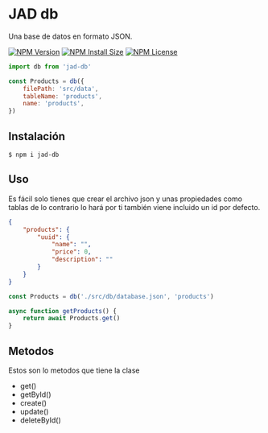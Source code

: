# JAD db

Una base de datos en formato JSON.

[![NPM Version][npm-version-image]][npm-version-url]
[![NPM Install Size][npm-install-size-image]][npm-install-size-url]
[![NPM License][license-image]][license-url]

```js
import db from 'jad-db'

const Products = db({
	filePath: 'src/data',
	tableName: 'products',
	name: 'products',
})
```

## Instalación

```console
$ npm i jad-db
```

## Uso

Es fácil solo tienes que crear el archivo json y unas propiedades como tablas de lo contrario lo hará por ti también viene incluido un id por defecto.

```json
{
	"products": {
		"uuid": {
			"name": "",
			"price": 0,
			"description": ""
		}
	}
}
```

```js
const Products = db('./src/db/database.json', 'products')

async function getProducts() {
	return await Products.get()
}
```

## Metodos

Estos son lo metodos que tiene la clase

- get()
- getById()
- create()
- update()
- deleteById()

[npm-version-url]: https://www.npmjs.com/package/jad-db
[npm-version-image]: https://badgen.net/npm/v/jad-db
[npm-install-size-image]: https://packagephobia.com/badge?p=jad-db
[npm-install-size-url]: https://packagephobia.com/result?p=jad-db
[license-image]: https://badgen.net/npm/license/jad-db
[license-url]: https://github.com/json-as-db/json-as-db/blob/master/LICENSE
